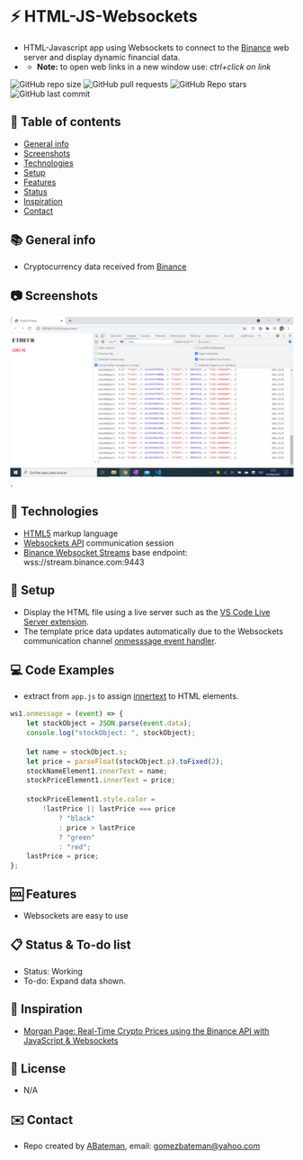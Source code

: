 # :zap: HTML-JS-Websockets

* HTML-Javascript app using Websockets to connect to the [Binance](www.binance.com) web server and display dynamic financial data.
* * **Note:** to open web links in a new window use: _ctrl+click on link_

![GitHub repo size](https://img.shields.io/github/repo-size/AndrewJBateman/html-js-websockets?style=plastic)
![GitHub pull requests](https://img.shields.io/github/issues-pr/AndrewJBateman/html-js-websockets?style=plastic)
![GitHub Repo stars](https://img.shields.io/github/stars/AndrewJBateman/html-js-websockets?style=plastic)
![GitHub last commit](https://img.shields.io/github/last-commit/AndrewJBateman/html-js-websockets?style=plastic)

## :page_facing_up: Table of contents

* [General info](#general-info)
* [Screenshots](#screenshots)
* [Technologies](#technologies)
* [Setup](#setup)
* [Features](#features)
* [Status](#status)
* [Inspiration](#inspiration)
* [Contact](#contact)

## :books: General info

* Cryptocurrency data received from [Binance](www.binance.com)

## :camera: Screenshots

![Example screenshot](./img/data.png).

## :signal_strength: Technologies

* [HTML5](https://html.spec.whatwg.org/) markup language
* [Websockets API](https://developer.mozilla.org/en-US/docs/Web/API/WebSockets_API) communication session
* [Binance Websocket Streams](https://github.com/binance/binance-spot-api-docs/blob/master/web-socket-streams.md) base endpoint: wss://stream.binance.com:9443

## :floppy_disk: Setup

* Display the HTML file using a live server such as the [VS Code Live Server extension](https://marketplace.visualstudio.com/items?itemName=ritwickdey.LiveServer).
* The template price data updates automatically due to the Websockets communication channel [onmesssage event handler](https://developer.mozilla.org/en-US/docs/Web/API/WebSocket/onmessage).

## :computer: Code Examples

* extract from `app.js` to assign [innertext](https://developer.mozilla.org/en-US/docs/Web/API/HTMLElement/innerText) to HTML elements.

```javascript
ws1.onmessage = (event) => {
	let stockObject = JSON.parse(event.data);
	console.log("stockObject: ", stockObject);

	let name = stockObject.s;
	let price = parseFloat(stockObject.p).toFixed(2);
	stockNameElement1.innerText = name;
	stockPriceElement1.innerText = price;

	stockPriceElement1.style.color =
		!lastPrice || lastPrice === price
			? "black"
			: price > lastPrice
			? "green"
			: "red";
	lastPrice = price;
};
```

## :cool: Features

* Websockets are easy to use

## :clipboard: Status & To-do list

* Status: Working
* To-do: Expand data shown.

## :clap: Inspiration

* [Morgan Page: Real-Time Crypto Prices using the Binance API with JavaScript & Websockets](https://www.youtube.com/watch?v=XXuUNZIQUVA)

## :file_folder: License

* N/A

## :envelope: Contact

* Repo created by [ABateman](https://github.com/AndrewJBateman), email: gomezbateman@yahoo.com
